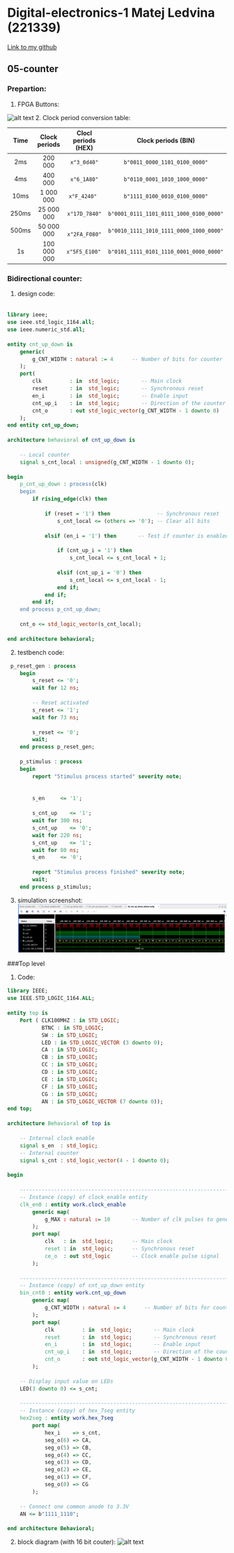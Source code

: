 # Digital-electronics-1 Matej Ledvina (221339)
[Link to my github](https://github.com/Ledvuk/Digital-electronics-1/)
## 05-counter
### Prepartion:
1. FPGA Buttons:

![alt text](https://github.com/Ledvuk/Digital-electronics-1/blob/main/Labs/05-counter/nr4.png)
2. Clock period conversion table:

|**Time**| **Clock periods** | **Clocl periods (HEX)** | **Clock periods (BIN)** |
| :-: | :-: | :-: | :-: |
| 2ms | 200 000 | ``` x"3_0d40" ``` | ``` b"0011_0000_1101_0100_0000" ``` |
| 4ms | 400 000 | ``` x"6_1A80" ``` | ``` b"0110_0001_1010_1000_0000" ``` | 
| 10ms | 1 000 000 | ``` x"F_4240"  ``` | ``` b"1111_0100_0010_0100_0000" ``` |
| 250ms | 25 000 000 | ``` x"17D_7840" ``` | ``` b"0001_0111_1101_0111_1000_0100_0000"  ``` |
| 500ms | 50 000 000 | ```  x"2FA_F080" ``` | ``` b"0010_1111_1010_1111_0000_1000_0000"  ``` |
| 1s | 100 000 000 | ``` x"5F5_E100"  ``` | ``` b"0101_1111_0101_1110_0001_0000_0000"  ``` | 

### Bidirectional counter:

1. design code:

```vhdl

library ieee;
use ieee.std_logic_1164.all;
use ieee.numeric_std.all;

entity cnt_up_down is
    generic(
        g_CNT_WIDTH : natural := 4      -- Number of bits for counter
    );
    port(
        clk         : in  std_logic;       -- Main clock
        reset       : in  std_logic;       -- Synchronous reset
        en_i        : in  std_logic;       -- Enable input
        cnt_up_i    : in  std_logic;       -- Direction of the counter up
        cnt_o       : out std_logic_vector(g_CNT_WIDTH - 1 downto 0)
    );
end entity cnt_up_down;

architecture behavioral of cnt_up_down is

    -- Local counter
    signal s_cnt_local : unsigned(g_CNT_WIDTH - 1 downto 0);

begin
    p_cnt_up_down : process(clk)
    begin
        if rising_edge(clk) then
        
            if (reset = '1') then               -- Synchronous reset
                s_cnt_local <= (others => '0'); -- Clear all bits

            elsif (en_i = '1') then       -- Test if counter is enabled

                if (cnt_up_i = '1') then
                    s_cnt_local <= s_cnt_local + 1;

                elsif (cnt_up_i = '0') then
                    s_cnt_local <= s_cnt_local - 1;
                end if;
            end if;
        end if;
    end process p_cnt_up_down;

    cnt_o <= std_logic_vector(s_cnt_local);

end architecture behavioral;

```

2. testbench code:

```vhdl
 p_reset_gen : process
    begin
        s_reset <= '0';
        wait for 12 ns;
        
        -- Reset activated
        s_reset <= '1';
        wait for 73 ns;

        s_reset <= '0';
        wait;
    end process p_reset_gen;

    p_stimulus : process
    begin
        report "Stimulus process started" severity note;


        s_en     <= '1';
        
        s_cnt_up    <= '1';
        wait for 300 ns;
        s_cnt_up    <= '0';
        wait for 220 ns;
        s_cnt_up    <= '1';
        wait for 80 ns;
        s_en     <= '0';

        report "Stimulus process finished" severity note;
        wait;
    end process p_stimulus;

```
3. simulation screenshot:
![alt text](https://github.com/Ledvuk/Digital-electronics-1/blob/main/Labs/05-counter/snap2.png)


###Top level

1. Code:

```vhdl
library IEEE;
use IEEE.STD_LOGIC_1164.ALL;

entity top is
    Port ( CLK100MHZ : in STD_LOGIC;
           BTNC : in STD_LOGIC;
           SW : in STD_LOGIC;
           LED : in STD_LOGIC_VECTOR (3 downto 0);
           CA : in STD_LOGIC;
           CB : in STD_LOGIC;
           CC : in STD_LOGIC;
           CD : in STD_LOGIC;
           CE : in STD_LOGIC;
           CF : in STD_LOGIC;
           CG : in STD_LOGIC;
           AN : in STD_LOGIC_VECTOR (7 downto 0));
end top;

architecture Behavioral of top is

    -- Internal clock enable
    signal s_en  : std_logic;
    -- Internal counter
    signal s_cnt : std_logic_vector(4 - 1 downto 0);

begin

    --------------------------------------------------------------------
    -- Instance (copy) of clock_enable entity
    clk_en0 : entity work.clock_enable
        generic map(
            g_MAX : natural := 10       -- Number of clk pulses to generate
        );
        port map(
            clk   : in  std_logic;      -- Main clock
            reset : in  std_logic;      -- Synchronous reset
            ce_o  : out std_logic       -- Clock enable pulse signal
        );

    --------------------------------------------------------------------
    -- Instance (copy) of cnt_up_down entity
    bin_cnt0 : entity work.cnt_up_down
        generic map(
            g_CNT_WIDTH : natural := 4      -- Number of bits for counter
        );
        port map(
            clk         : in  std_logic;       -- Main clock
            reset       : in  std_logic;       -- Synchronous reset
            en_i        : in  std_logic;       -- Enable input
            cnt_up_i    : in  std_logic;       -- Direction of the counter up
            cnt_o       : out std_logic_vector(g_CNT_WIDTH - 1 downto 0)
        );

    -- Display input value on LEDs
    LED(3 downto 0) <= s_cnt;

    --------------------------------------------------------------------
    -- Instance (copy) of hex_7seg entity
    hex2seg : entity work.hex_7seg
        port map(
            hex_i    => s_cnt,
            seg_o(6) => CA,
            seg_o(5) => CB,
            seg_o(4) => CC,
            seg_o(3) => CD,
            seg_o(2) => CE,
            seg_o(1) => CF,
            seg_o(0) => CG
        );

    -- Connect one common anode to 3.3V
    AN <= b"1111_1110";

end architecture Behavioral;

```


2. block diagram (with 16 bit couter):
![alt text](https://github.com/Ledvuk/Digital-electronics-1/blob/main/Labs/05-counter/block.png)
